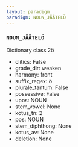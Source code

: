 ```yaml
---
layout: paradigm
paradigm: NOUN_JÄÄTELÖ
---
```

### ` NOUN_JÄÄTELÖ `

Dictionary class 2ö
* clitics: False
* grade_dir: weaken
* harmony: front
* suffix_regex: ö
* plurale_tantum: False
* possessive: False
* upos: NOUN
* stem_vowel: None
* kotus_tn: 2
* pos: NOUN
* stem_diphthong: None
* kotus_av: None
* deletion: None
